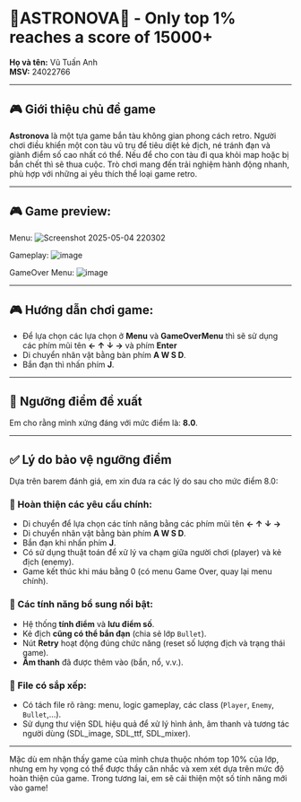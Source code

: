 # 🌌ASTRONOVA🚀 - Only top 1% reaches a score of 15000+

**Họ và tên:** Vũ Tuấn Anh  
**MSV:** 24022766  

---

## 🎮 Giới thiệu chủ đề game

**Astronova** là một tựa game bắn tàu không gian phong cách retro. Người chơi điều khiển một con tàu vũ trụ để tiêu diệt kẻ địch, né tránh đạn và giành điểm số cao nhất có thể. Nếu để cho con tàu đi qua khỏi map hoặc bị bắn chết thì sẽ thua cuộc. Trò chơi mang đến trải nghiệm hành động nhanh, phù hợp với những ai yêu thích thể loại game retro.

---
## 🎮 Game preview:

Menu:
![Screenshot 2025-05-04 220302](https://github.com/user-attachments/assets/0496cdee-3222-4a90-af21-c83a55c49891)

Gameplay:
![image](https://github.com/user-attachments/assets/62537813-7f3e-42f7-98cf-b625544c1361)

GameOver Menu:
![image](https://github.com/user-attachments/assets/3aec0c10-7c75-40f8-a24e-c0212f7626ef)


---
## 🎮 Hướng dẫn chơi game:

- Để lựa chọn các lựa chọn ở **Menu** và **GameOverMenu** thì sẽ sử dụng các phím mũi tên **← ↑ ↓ →** và phím **Enter**
- Di chuyển nhân vật bằng bàn phím **A W S D**.
- Bắn đạn thì nhấn phím **J**.

---

## 🎯 Ngưỡng điểm đề xuất

Em cho rằng mình xứng đáng với mức điểm là: **8.0**.

---

## ✅ Lý do bảo vệ ngưỡng điểm

Dựa trên barem đánh giá, em xin đưa ra các lý do sau cho mức điểm 8.0:

### 🔹 Hoàn thiện các yêu cầu chính:
- Di chuyển để lựa chọn các tính năng bằng các phím mũi tên **← ↑ ↓ →**
- Di chuyển nhân vật bằng bàn phím **A W S D**.
- Bắn đạn khi nhấn phím **J**.
- Có sử dụng thuật toán để xử lý va chạm giữa người chơi (player) và kẻ địch (enemy).
- Game kết thúc khi máu bằng 0 (có menu Game Over, quay lại menu chính).

### 🔹 Các tính năng bổ sung nổi bật:
- Hệ thống **tính điểm** và **lưu điểm số**.
- Kẻ địch **cũng có thể bắn đạn** (chia sẻ lớp `Bullet`).
- Nút **Retry** hoạt động đúng chức năng (reset số lượng địch và trạng thái game).
- **Âm thanh** đã được thêm vào (bắn, nổ, v.v.).

### 🔹 File có sắp xếp:
- Có tách file rõ ràng: menu, logic gameplay, các class (`Player`, `Enemy`, `Bullet`,…).
- Sử dụng thư viện SDL hiệu quả để xử lý hình ảnh, âm thanh và tương tác người dùng (SDL_image, SDL_ttf, SDL_mixer).

---

Mặc dù em nhận thấy game của mình chưa thuộc nhóm top 10% của lớp, nhưng em hy vọng có thể được thầy cân nhắc và xem xét dựa trên mức độ hoàn thiện của game. Trong tương lai, em sẽ cải thiện một số tính năng mới vào game!
